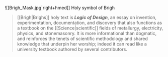 ![[Brigh_Mask.jpg|right+hmed]] 
 Holy symbol of Brigh
> [[Brigh|Brighs]] holy text is ***Logic of Design***, an essay on invention, experimentation, documentation, and discovery that also functions as a textbook on the [[Science|scientific]] fields of metallurgy, electricity, physics, and stonemasonry. It is more informational than dogmatic, and reinforces the tenets of scientific methodology and shared knowledge that underpin her worship; indeed it can read like a university textbook authored by several contributors.







